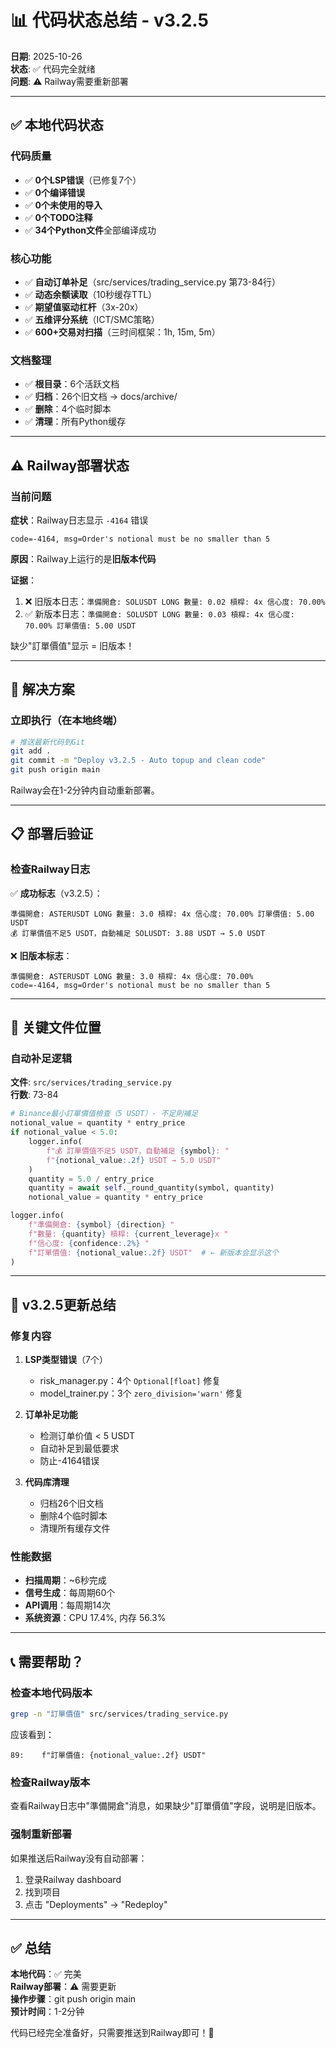 # 📊 代码状态总结 - v3.2.5

**日期**: 2025-10-26  
**状态**: ✅ 代码完全就绪  
**问题**: ⚠️ Railway需要重新部署

---

## ✅ 本地代码状态

### 代码质量
- ✅ **0个LSP错误**（已修复7个）
- ✅ **0个编译错误**
- ✅ **0个未使用的导入**
- ✅ **0个TODO注释**
- ✅ **34个Python文件**全部编译成功

### 核心功能
- ✅ **自动订单补足**（src/services/trading_service.py 第73-84行）
- ✅ **动态余额读取**（10秒缓存TTL）
- ✅ **期望值驱动杠杆**（3x-20x）
- ✅ **五维评分系统**（ICT/SMC策略）
- ✅ **600+交易对扫描**（三时间框架：1h, 15m, 5m）

### 文档整理
- ✅ **根目录**：6个活跃文档
- ✅ **归档**：26个旧文档 → docs/archive/
- ✅ **删除**：4个临时脚本
- ✅ **清理**：所有Python缓存

---

## ⚠️ Railway部署状态

### 当前问题

**症状**：Railway日志显示 `-4164` 错误
```
code=-4164, msg=Order's notional must be no smaller than 5
```

**原因**：Railway上运行的是**旧版本代码**

**证据**：
1. ❌ 旧版本日志：`準備開倉: SOLUSDT LONG 數量: 0.02 槓桿: 4x 信心度: 70.00%`
2. ✅ 新版本日志：`準備開倉: SOLUSDT LONG 數量: 0.03 槓桿: 4x 信心度: 70.00% 訂單價值: 5.00 USDT`

缺少"訂單價值"显示 = 旧版本！

---

## 🔧 解决方案

### 立即执行（在本地终端）

```bash
# 推送最新代码到Git
git add .
git commit -m "Deploy v3.2.5 - Auto topup and clean code"
git push origin main
```

Railway会在1-2分钟内自动重新部署。

---

## 📋 部署后验证

### 检查Railway日志

✅ **成功标志**（v3.2.5）：
```
準備開倉: ASTERUSDT LONG 數量: 3.0 槓桿: 4x 信心度: 70.00% 訂單價值: 5.00 USDT
💰 訂單價值不足5 USDT，自動補足 SOLUSDT: 3.88 USDT → 5.0 USDT
```

❌ **旧版本标志**：
```
準備開倉: ASTERUSDT LONG 數量: 3.0 槓桿: 4x 信心度: 70.00%
code=-4164, msg=Order's notional must be no smaller than 5
```

---

## 📂 关键文件位置

### 自动补足逻辑
**文件**: `src/services/trading_service.py`  
**行数**: 73-84

```python
# Binance最小訂單價值檢查（5 USDT）- 不足則補足
notional_value = quantity * entry_price
if notional_value < 5.0:
    logger.info(
        f"💰 訂單價值不足5 USDT，自動補足 {symbol}: "
        f"{notional_value:.2f} USDT → 5.0 USDT"
    )
    quantity = 5.0 / entry_price
    quantity = await self._round_quantity(symbol, quantity)
    notional_value = quantity * entry_price

logger.info(
    f"準備開倉: {symbol} {direction} "
    f"數量: {quantity} 槓桿: {current_leverage}x "
    f"信心度: {confidence:.2%} "
    f"訂單價值: {notional_value:.2f} USDT"  # ← 新版本会显示这个
)
```

---

## 🎯 v3.2.5更新总结

### 修复内容

1. **LSP类型错误**（7个）
   - risk_manager.py：4个 `Optional[float]` 修复
   - model_trainer.py：3个 `zero_division='warn'` 修复

2. **订单补足功能**
   - 检测订单价值 < 5 USDT
   - 自动补足到最低要求
   - 防止-4164错误

3. **代码库清理**
   - 归档26个旧文档
   - 删除4个临时脚本
   - 清理所有缓存文件

### 性能数据

- **扫描周期**：~6秒完成
- **信号生成**：每周期60个
- **API调用**：每周期14次
- **系统资源**：CPU 17.4%, 内存 56.3%

---

## 📞 需要帮助？

### 检查本地代码版本

```bash
grep -n "訂單價值" src/services/trading_service.py
```

应该看到：
```
89:    f"訂單價值: {notional_value:.2f} USDT"
```

### 检查Railway版本

查看Railway日志中"準備開倉"消息，如果缺少"訂單價值"字段，说明是旧版本。

### 强制重新部署

如果推送后Railway没有自动部署：
1. 登录Railway dashboard
2. 找到项目
3. 点击 "Deployments" → "Redeploy"

---

## ✅ 总结

**本地代码**：✅ 完美  
**Railway部署**：⚠️ 需要更新  
**操作步骤**：git push origin main  
**预计时间**：1-2分钟

代码已经完全准备好，只需要推送到Railway即可！🚀
